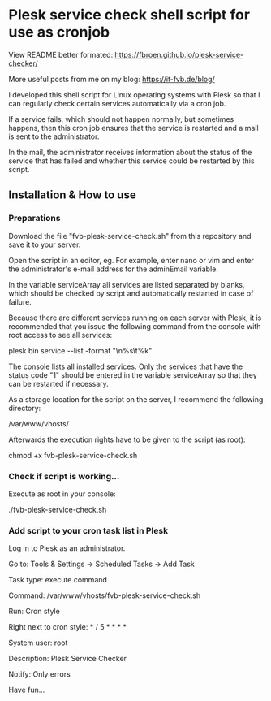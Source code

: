# Plesk service check shell script for use as cronjob
View README better formated: https://fbroen.github.io/plesk-service-checker/

More useful posts from me on my blog: https://it-fvb.de/blog/

I developed this shell script for Linux operating systems with Plesk so that I can regularly check certain services automatically via a cron job.

If a service fails, which should not happen normally, but sometimes happens, then this cron job ensures that the service is restarted and a mail is sent to the administrator.

In the mail, the administrator receives information about the status of the service that has failed and whether this service could be restarted by this script.

## Installation & How to use

### Preparations
Download the file "fvb-plesk-service-check.sh" from this repository and save it to your server.

Open the script in an editor, eg. For example, enter nano or vim and enter the administrator's e-mail address for the adminEmail variable.

In the variable serviceArray all services are listed separated by blanks, which should be checked by script and automatically restarted in case of failure.

Because there are different services running on each server with Plesk, it is recommended that you issue the following command from the console with root access to see all services:

plesk bin service --list -format "\n%s\t%k"

The console lists all installed services. Only the services that have the status code "1" should be entered in the variable serviceArray so that they can be restarted if necessary.

As a storage location for the script on the server, I recommend the following directory:

/var/www/vhosts/

Afterwards the execution rights have to be given to the script (as root):

chmod +x fvb-plesk-service-check.sh

### Check if script is working...

Execute as root in your console:

./fvb-plesk-service-check.sh

### Add script to your cron task list in Plesk

Log in to Plesk as an administrator.

Go to: Tools & Settings -> Scheduled Tasks -> Add Task

Task type: execute command

Command: /var/www/vhosts/fvb-plesk-service-check.sh

Run: Cron style

Right next to cron style: * / 5 * * * *

System user: root

Description: Plesk Service Checker

Notify: Only errors

Have fun...
